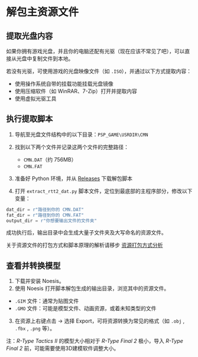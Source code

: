 # 解包主资源文件

## 提取光盘内容

如果你拥有游戏光盘，并且你的电脑还配有光驱（现在应该不常见了吧），可以直接从光盘中复制文件到本地。

若没有光驱，可使用游戏的光盘映像文件（如 `.ISO`），并通过以下方式提取内容：

- 使用操作系统自带的挂载功能挂载光盘镜像
- 使用压缩软件（如 WinRAR、7-Zip）打开并提取内容
- 使用虚拟光驱工具

## 执行提取脚本

1. 导航至光盘文件结构中的以下目录：`PSP_GAME\USRDIR\CMN`
2. 找到以下两个文件并记录这两个文件的完整路径：
   - `CMN.DAT`（约 756MB）
   - `CMN.FAT`

3. 准备好 Python 环境，并从 [Releases](https://github.com/BLACKujira/RTF2ModdingGuide/releases) 下载解包脚本

4. 打开 `extract_rtt2_dat.py` 脚本文件，定位到最底部的主程序部分，修改以下变量：

```python
dat_dir = r"路径到你的 CMN.DAT"
fat_dir = r"路径到你的 CMN.FAT"
output_dir = r"你想要输出文件的文件夹"
```

成功执行后，输出目录中会生成大量子文件夹及大写命名的资源文件。

关于资源文件的打包方式和脚本原理的解析请移步 [资源打包方式分析](./资源打包方式分析.md)

## 查看并转换模型

1. 下载并安装 Noesis。
2. 使用 Noesis 打开脚本解包生成的输出目录，浏览其中的资源文件。
- `.GIM` 文件：通常为贴图文件
- `.GMO` 文件：可能是模型文件、动画资源，或着未知类型的文件
3. 在资源上右键点击 → 选择 Export，可将资源转换为常见的格式（如 `.obj` , `.fbx` , `.png` 等）。

注：*R-Type Tactics II* 的模型大小相对于 *R-Type Final 2* 极小，导入 *R-Type Final 2* 前，可能需要使用3D建模软件调整大小。